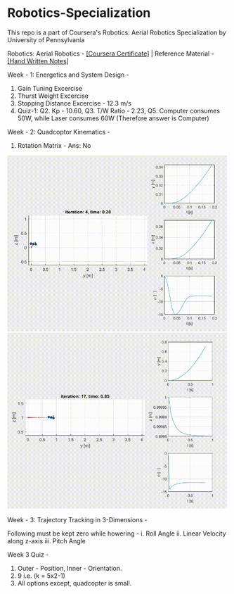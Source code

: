 # Robotics-Specialization

This repo is a part of Coursera's Robotics: Aerial Robotics Specialization by University of Pennsylvania 

Robotics: Aerial Robotics - [[Coursera Certificate]](https://www.coursera.org/account/accomplishments/certificate/U7UD3KBVWMXH) | Reference Material - [[Hand Written Notes]](https://github.com/souvik0306/Robotics-Specialization/blob/57ec54fc22f9725fcb1f54765a6cde1b9aad8000/Aerial%20Robotics%20Notes.pdf)

Week - 1:
Energetics and System Design - 

1. Gain Tuning Excercise
2. Thurst Weight Excercise
3. Stopping Distance Excercise - 12.3 m/s
4. Quiz-1:  Q2. Kp - 10.60, Q3. T/W Ratio - 2.23, Q5. Computer consumes 50W, while Laser consumes 60W (Therefore answer is Computer)

Week - 2:
Quadcoptor Kinematics - 
1. Rotation Matrix - Ans: No

<img src="https://github.com/souvik0306/Robotics-Specialization/blob/main/Media/Assignement_2.gif" width="500" height="400">

<img src="https://github.com/souvik0306/Robotics-Specialization/blob/main/Media/Assignement_2_line.gif" width="500" height="400">

Week - 3:
Trajectory Tracking in 3-Dimensions - 

Following must be kept zero while howering - 
i. Roll Angle
ii. Linear Velocity along z-axis
iii. Pitch Angle

Week 3 Quiz - 
1. Outer - Position, Inner - Orientation.
2. 9 i.e. (k = 5x2-1)
3. All options except, quadcopter is small.
